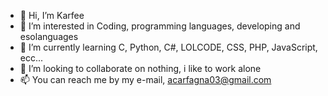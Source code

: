 - 👋 Hi, I’m Karfee
- 👀 I’m interested in Coding, programming languages, developing and esolanguages
- 🌱 I’m currently learning C, Python, C#, LOLCODE, CSS, PHP, JavaScript, ecc... 
- 💞️ I’m looking to collaborate on nothing, i like to work alone
- 📫 You can reach me by my e-mail, acarfagna03@gmail.com
